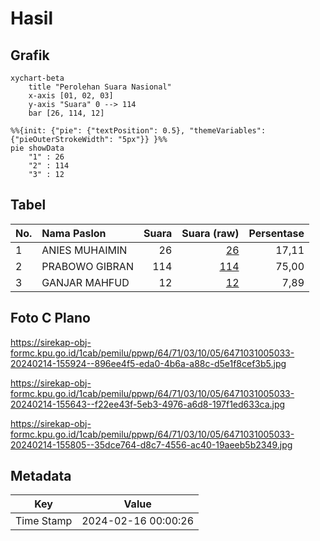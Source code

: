 # Hasil

## Grafik

```mermaid
xychart-beta
    title "Perolehan Suara Nasional"
    x-axis [01, 02, 03]
    y-axis "Suara" 0 --> 114
    bar [26, 114, 12]
```

```mermaid
%%{init: {"pie": {"textPosition": 0.5}, "themeVariables": {"pieOuterStrokeWidth": "5px"}} }%%
pie showData
    "1" : 26
    "2" : 114
    "3" : 12
```

## Tabel

| No. | Nama Paslon    | Suara | Suara (raw) | Persentase |
|:--- |:-------------- | -----:| -----------:| ----------:|
| 1   | ANIES MUHAIMIN | 26    | [26][p-1]   | 17,11      |
| 2   | PRABOWO GIBRAN | 114   | [114][p-2]  | 75,00      |
| 3   | GANJAR MAHFUD  | 12    | [12][p-3]   | 7,89       |


[p-1]: https://github.com/gigit-pemilu/pemilu-2024/blob/main/pilpres/hitung-suara/sub/64-kalimantan-timur/sub/71-kota-balikpapan/sub/03-balikpapan-utara/sub/1005-gunungsamarinda-baru/sub/033-tps/sub/paslon-1.txt
[p-2]: https://github.com/gigit-pemilu/pemilu-2024/blob/main/pilpres/hitung-suara/sub/64-kalimantan-timur/sub/71-kota-balikpapan/sub/03-balikpapan-utara/sub/1005-gunungsamarinda-baru/sub/033-tps/sub/paslon-2.txt
[p-3]: https://github.com/gigit-pemilu/pemilu-2024/blob/main/pilpres/hitung-suara/sub/64-kalimantan-timur/sub/71-kota-balikpapan/sub/03-balikpapan-utara/sub/1005-gunungsamarinda-baru/sub/033-tps/sub/paslon-3.txt

## Foto C Plano

https://sirekap-obj-formc.kpu.go.id/1cab/pemilu/ppwp/64/71/03/10/05/6471031005033-20240214-155924--896ee4f5-eda0-4b6a-a88c-d5e1f8cef3b5.jpg

https://sirekap-obj-formc.kpu.go.id/1cab/pemilu/ppwp/64/71/03/10/05/6471031005033-20240214-155643--f22ee43f-5eb3-4976-a6d8-197f1ed633ca.jpg

https://sirekap-obj-formc.kpu.go.id/1cab/pemilu/ppwp/64/71/03/10/05/6471031005033-20240214-155805--35dce764-d8c7-4556-ac40-19aeeb5b2349.jpg


## Metadata

| Key        | Value               |
| ---------- | ------------------- |
| Time Stamp | 2024-02-16 00:00:26 |



